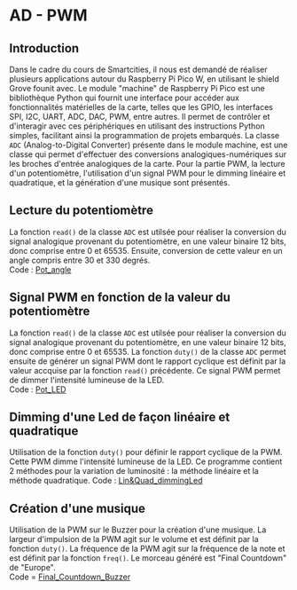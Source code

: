 # AD - PWM
## Introduction
Dans le cadre du cours de Smartcities, il nous est demandé de réaliser plusieurs applications autour du Raspberry Pi Pico W, en utilisant le shield Grove founit avec.
Le module "machine" de Raspberry Pi Pico est une bibliothèque Python qui fournit une interface pour accéder aux fonctionnalités matérielles de la carte, telles que les GPIO, les interfaces SPI, I2C, UART, ADC, DAC, PWM, entre autres. Il permet de contrôler et d'interagir avec ces périphériques en utilisant des instructions Python simples, facilitant ainsi la programmation de projets embarqués. La classe `ADC` (Analog-to-Digital Converter) présente dans le module machine, est une classe qui permet d'effectuer des conversions analogiques-numériques sur les broches d'entrée analogiques de la carte.
Pour la partie PWM, la lecture d'un potentiomètre, l'utilisation d'un signal PWM pour le dimming linéaire et quadratique, et la génération d'une musique sont présentés.
## Lecture du potentiomètre
La fonction `read()` de la classe `ADC` est utilsée pour réaliser la conversion du signal analogique provenant du potentiomètre, en une valeur binaire 12 bits, donc comprise entre 0 et 65535. Ensuite, conversion de cette valeur en un angle compris entre 30 et 330 degrés.   <BR>
Code : [Pot_angle](https://github.com/hepl-leclercq/smartcities/blob/52242becf5d6158fb5e8ecf648cea9acf3f825bd/AD_PWM/Pot_angle.py)

## Signal PWM en fonction de la valeur du potentiomètre
La fonction `read()` de la classe `ADC` est utilsée pour réaliser la conversion du signal analogique provenant du potentiomètre, en une valeur binaire 12 bits, donc comprise entre 0 et 65535. La fonction `duty()` de la classe `ADC` permet ensuite de générer un signal PWM dont le rapport cyclique est définit par la valeur accquise par la fonction `read()` précédente. Ce signal PWM permet de dimmer l'intensité lumineuse de la LED. <BR>
Code : [Pot_LED](https://github.com/hepl-leclercq/smartcities/blob/fae5f5ee30da61839b5e29f9089763c6f4e1b1fb/AD_PWM/Pot_LED.py)
## Dimming d'une Led de façon linéaire et quadratique
  Utilisation de la fonction `duty()` pour définir le rapport cyclique de la PWM. Cette PWM dimme l'intensité lumineuse de la LED. Ce programme contient 2 méthodes pour la variation de luminosité : la méthode linéaire et la méthode quadratique.
Code : [Lin&Quad_dimmingLed](https://github.com/hepl-leclercq/smartcities/blob/0a0aa7913e14d9f004b816ff375e80577415b072/AD_PWM/Lin&Quad_dimmingLed.py)
## Création d'une musique
Utilisation de la PWM sur le Buzzer pour la création d'une musique. La largeur d'impulsion de la PWM agit sur le volume et est définit par la fonction `duty()`. La fréquence de la PWM agit sur la fréquence de la note et est définit par la fonction `freq()`. Le morceau généré est "Final Countdown" de "Europe".<BR>
Code = [Final_Countdown_Buzzer](https://github.com/hepl-leclercq/smartcities/blob/4b91a1f2deeb30321c6f24695a13a5e49e7f2d20/AD_PWM/Final_Countdown_Buzzer.py)

  
